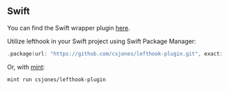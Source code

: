 ## Swift

You can find the Swift wrapper plugin [here](https://github.com/csjones/lefthook-plugin).

Utilize lefthook in your Swift project using Swift Package Manager:

```swift
.package(url: "https://github.com/csjones/lefthook-plugin.git", exact: "1.10.8"),
```

Or, with [mint](https://github.com/yonaskolb/Mint):

```bash
mint run csjones/lefthook-plugin
```
